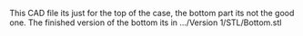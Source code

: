 This CAD file its just for the top of the case, the bottom part its not the good one.
The finished version of the bottom its in .../Version 1/STL/Bottom.stl